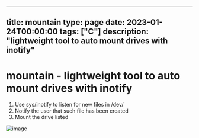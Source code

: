 
---
title: mountain
type: page
date: 2023-01-24T00:00:00
tags: ["C"]
description: "lightweight tool to auto mount drives with inotify"
---


# mountain - lightweight tool to auto mount drives with inotify
1. Use sys/inotify to listen for new files in /dev/
2. Notify the user that such file has been created
3. Mount the drive listed

![image](https://user-images.githubusercontent.com/35516367/214254116-7be2d653-e1ae-4233-ae83-6a0615bc1a3f.png)
